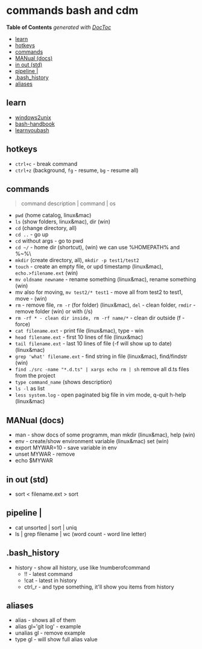 # commands bash and cdm

<!-- START doctoc generated TOC please keep comment here to allow auto update -->
<!-- DON'T EDIT THIS SECTION, INSTEAD RE-RUN doctoc TO UPDATE -->
**Table of Contents**  *generated with [DocToc](https://github.com/thlorenz/doctoc)*

- [learn](#learn)
- [hotkeys](#hotkeys)
- [commands](#commands)
- [MANual (docs)](#manual-docs)
- [in out (std)](#in-out-std)
- [pipeline |](#pipeline-)
- [.bash_history](#bash_history)
- [aliases](#aliases)

<!-- END doctoc generated TOC please keep comment here to allow auto update -->

## learn

- [windows2unix](http://www.lemoda.net/windows/windows2unix/windows2unix.html)
- [bash-handbook](https://github.com/denysdovhan/bash-handbook)
- [learnyoubash](https://github.com/denysdovhan/learnyoubash)

## hotkeys

- `ctrl+c` - break command
- `ctrl+z` (background, `fg` - resume, `bg` - resume all)

## commands

> command description | command | os

- `pwd` (home catalog, linux&mac)
- `ls` (show folders, linux&mac), dir (win)
- `cd` (change directory, all)
- `cd ..` - go up
- `cd` without args - go to pwd
- `cd ~/` - home dir (shortcut), (win) we can use %HOMEPATH% and %~%\
- `mkdir` (create directory, all), `mkdir -p test1/test2`
- `touch` - create an empty file, or upd timestamp (linux&mac), `echo.>filename.ext` (win)
- `mv oldname newname` - rename something (linux&mac), rename something (win)
- mv also for moving, `mv test2/* test1` - move all from test2 to test1, move - (win)
- `rm` - remove file, `rm -r` (for folder) (linux&mac), `del` - clean folder, `rmdir` - remove folder (win) or with (/s)
- `rm -rf * - clean dir inside, rm -rf name/*` - clean dir outside (f - force)
- `cat filename.ext` - print file (linux&mac), type - win
- `head filename.ext` - first 10 lines of file (linux&mac)
- `tail filename.ext` - last 10 lines of file (-f will show up to date) (linux&mac)
- `grep 'what' filename.ext` - find string in file (linux&mac), find/findstr (win)
- `find ./src -name "*.d.ts" | xargs echo rm | sh`  remove all d.ts files from the project
- `type command_name`  (shows description)
- `ls -l` as list
- `less system.log` - open paginated big file in vim mode, q-quit h-help (linux&mac)

## MANual (docs)

- man - show docs of some programm, man mkdir (linux&mac), help (win)
- env - create/show environment variable (linux&mac) set (win)
- export MYWAR=10 - save variable in env
- unset MYWAR - remove
- echo $MYWAR

## in out (std)

- sort < filename.ext > sort

## pipeline |

- cat unsorted | sort | uniq
- ls | grep filename | wc (word count - word line letter)

## .bash_history

- history - show all history, use like !numberofcommand
  - !! - latest command
  - !cat - latest in history
  - ctrl_r - and type something, it'll show you items from history

## aliases

- alias - shows all of them
- alias gl='git log' - example
- unalias gl - remove example
- type gl - will show full alias value
